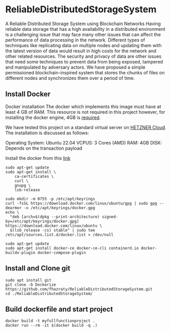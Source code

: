 # ReliableDistributedStorageSystem
A Reliable Distributed Storage System using Blockchain Networks
Having reliable data storage that has a high availability in a distributed environment is a challenging issue that may face many other issues that can affect the performance of data processing in the network. 
Different types of techniques like replicating data on multiple nodes and updating them with the latest version of data would result in high costs for the network and other related resources. 
The security and privacy of data are other issues that need some techniques to prevent data from being exposed, tampered and manipulated by adversary actors. 
We have proposed a simple permissioned blockchain-inspired system that stores the chunks of files on different nodes and synchronizes them over a period of time. 

## Install Docker
Docker installation
The docker which implements this image must have at least 4 GB of RAM. This resource is not required in this project however, for installing the docker engine, 4GB is [required](https://docs.docker.com/desktop/install/linux-install/).

We have tested this project on a standard virtual server on [HETZNER Cloud](https://www.hetzner.com/legal/cloud-server/). 
The installation is discussed as follows:

Operating System: Ubuntu 22.04
VCPUS: 3 Cores (AMD)
RAM: 4GB
DISK: Depends on the transaction payload

Install the docker from this [link](https://docs.docker.com/engine/install/ubuntu/)

```console
sudo apt-get update
sudo apt-get install \
    ca-certificates \
    curl \
    gnupg \
    lsb-release

sudo mkdir -m 0755 -p /etc/apt/keyrings
curl -fsSL https://download.docker.com/linux/ubuntu/gpg | sudo gpg --dearmor -o /etc/apt/keyrings/docker.gpg
echo \
  "deb [arch=$(dpkg --print-architecture) signed-by=/etc/apt/keyrings/docker.gpg] https://download.docker.com/linux/ubuntu \
  $(lsb_release -cs) stable" | sudo tee /etc/apt/sources.list.d/docker.list > /dev/null

sudo apt-get update
sudo apt-get install docker-ce docker-ce-cli containerd.io docker-buildx-plugin docker-compose-plugin
```

## Install and Clone git
```console
sudo apt install git
git clone -b Dockerize https://github.com/fhazraty/ReliableDistributedStorageSystem.git 
cd ./ReliableDistributedStorageSystem/
```

## Build dockerfile and start project
```console
docker build -t myfullfunctionproject .
docker run --rm -it $(docker build -q .)
```
